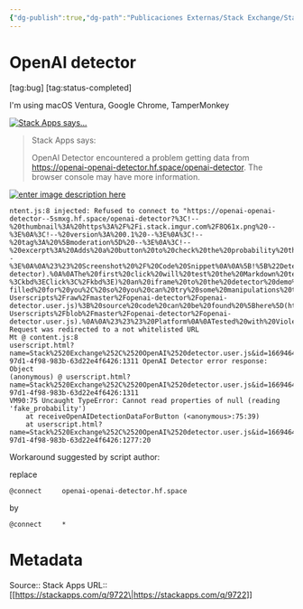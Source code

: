 ```yaml
---
{"dg-publish":true,"dg-path":"Publicaciones Externas/Stack Exchange/Stack Apps/stackapps.com-9722.md","permalink":"/publicaciones-externas/stack-exchange/stack-apps/stackapps-com-9722/","title":"OpenAI detector","hide":true,"noteIcon":"\"0\"","created":"2024-04-03T12:20:11.701-06:00","updated":"2024-04-05T16:43:26.617-06:00"}
---
```


# OpenAI detector

[tag:bug] [tag:status-completed]

I'm using macOS Ventura, Google Chrome, TamperMonkey

[![Stack Apps says...][1]][1]

> Stack Apps says: 
>
> OpenAI Detector encountered a problem getting data from https://openai-openai-detector.hf.space/openai-detector. The browser console may have more information.

[![enter image description here][2]][2]
```
ntent.js:8 injected: Refused to connect to "https://openai-openai-detector--5smxg.hf.space/openai-detector?%3C!--%20thumbnail%3A%20https%3A%2F%2Fi.stack.imgur.com%2F8Q61x.png%20--%3E%0A%3C!--%20version%3A%200.1%20--%3E%0A%3C!--%20tag%3A%20%5Bmoderation%5D%20--%3E%0A%3C!--%20excerpt%3A%20Adds%20a%20button%20to%20check%20the%20probability%20that%20a%20post%20was%20written%20by%20a%20bot%20--%3E%0A%0A%23%23%20Screenshot%20%2F%20Code%20Snippet%0A%0A%5B!%5B%22Detect%20OpenAI%22%20link%20in%20post%20menu%3B%20notice%20with%20results%5D%5B1%5D%5D%5B1%5D%0A%0A%23%23%20About%0A%0AThis%20script%20adds%20a%20link%20to%20each%20post%20on%20SE%2C%20revision%20on%20SE%20revision%20pages%2C%20and%20post%20Markdown%20views%20on%20metasmoke%2C%20to%20check%20it%20against%20%5BHugging%20Face%27s%20AI%20detector%5D(https%3A%2F%2Fhuggingface.co%2Fopenai-detector).%0A%0AThe%20first%20click%20will%20test%20the%20Markdown%20text%20using%20the%20Hugging%20Face%20detector%20API%20for%20the%20likelihood%20it%20was%20created%20by%20GPT%20and%20report%20that%20as%20a%20percentage%20likelihood%20that%20the%20post%20is%20fake.%0A%0ALots%20of%20users%20and%20spammers%20edit%20the%20text%20provided%20by%20ChatGPT%20a%20bit%2C%20so%20if%20you%20click%20the%20button%20a%20second%20time%20(or%20use%20%3Ckbd%3EAlt%3C%2Fkbd%3E-%3Ckbd%3EClick%3C%2Fkbd%3E)%20an%20iframe%20to%20the%20detector%20demo%20page%20will%20open%20with%20the%20Markdown%20text%20pre-filled%20for%20you%2C%20so%20you%20can%20try%20some%20manipulations%20to%20see%20if%20the%20content%20was%20edited%20from%20ChatGPT%20source%20text.%20For%20example%2C%20on%20metasmoke%20it%20looks%20like%3A%0A%0A%5B!%5BAnimation%20of%20a%20post%20on%20metasmoke.%20First%20the%20base%20%25%20FAKE%20is%20determined%20of%2024.94%25%2C%20then%20an%20iframe%20is%20opened%20showing%20that%20after%20removal%20of%20the%20spammer%27s%20added%20text%20the%20detection%20is%2099.86%25%20FAKE%5D(https%3A%2F%2Fi.stack.imgur.com%2F5wyoP.gif)%5D(https%3A%2F%2Fi.stack.imgur.com%2F5wyoP.gif)%0A%0A%0A%0A%23%23%23%20Download%0A%0AThe%20script%20can%20be%20installed%20via%20%5Bthis%20link%5D(https%3A%2F%2Fgithub.com%2FGlorfindel83%2FSE-Userscripts%2Fraw%2Fmaster%2Fopenai-detector%2Fopenai-detector.user.js)%3B%20source%20code%20can%20be%20found%20%5Bhere%5D(https%3A%2F%2Fgithub.com%2FGlorfindel83%2FSE-Userscripts%2Fblob%2Fmaster%2Fopenai-detector%2Fopenai-detector.user.js).%0A%0A%23%23%23%20Platform%0A%0ATested%20with%20Violentmonkey%20in%20Firefox%20on%20macOS%2C%20but%20it%27s%20likely%20to%20work%20on%20all%20browsers%20and%20platforms.%20(Please%20let%20me%20know%20if%20it%20doesn%27t!)%0A%0A%23%23%20Contact%0A%0APost%20a%20comment%20or%20answer%20here%2C%20or%20create%20an%20issue%2Fpull%20request%20on%20GitHub.%0A%0A%0A%20%20%5B1%5D%3A%20https%3A%2F%2Fi.stack.imgur.com%2FmDMTr.png": Request was redirected to a not whitelisted URL
Mt @ content.js:8
userscript.html?name=Stack%2520Exchange%252C%2520OpenAI%2520detector.user.js&id=16694645-97d1-4f98-983b-63d22e4f6426:1311 OpenAI Detector error response: Object
(anonymous) @ userscript.html?name=Stack%2520Exchange%252C%2520OpenAI%2520detector.user.js&id=16694645-97d1-4f98-983b-63d22e4f6426:1311
VM90:75 Uncaught TypeError: Cannot read properties of null (reading 'fake_probability')
    at receiveOpenAIDetectionDataForButton (<anonymous>:75:39)
    at userscript.html?name=Stack%2520Exchange%252C%2520OpenAI%2520detector.user.js&id=16694645-97d1-4f98-983b-63d22e4f6426:1277:20
```

Workaround suggested by script author:

replace  
```
@connect     openai-openai-detector.hf.space
```
by

```
@connect     *
```



  [1]: https://i.stack.imgur.com/5u3c0.png
  [2]: https://i.stack.imgur.com/D2n7r.png

# Metadata
Source:: Stack Apps
URL:: [[https://stackapps.com/q/9722\|https://stackapps.com/q/9722]]

